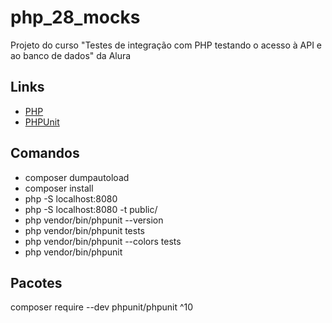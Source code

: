 # php_28_mocks

Projeto do curso "Testes de integração com PHP testando o acesso à API e ao banco de dados" da Alura

## Links

- [PHP](https://www.php.net/)
- [PHPUnit](https://phpunit.de/index.html)

## Comandos

- composer dumpautoload
- composer install
- php -S localhost:8080
- php -S localhost:8080 -t public/
- php vendor/bin/phpunit --version
- php vendor/bin/phpunit tests
- php vendor/bin/phpunit --colors tests
- php vendor/bin/phpunit

## Pacotes

composer require --dev phpunit/phpunit ^10
